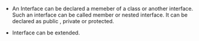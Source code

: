 - An Interface can be declared a memeber of a class or another interface. Such an interface can be called member or nested interface. It can be declared as public , private or protected.

- Interface can be extended.